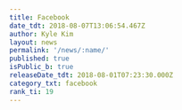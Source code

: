 ```yaml
---
title: Facebook
date_tdt: 2018-08-07T13:06:54.467Z
author: Kyle Kim
layout: news
permalink: '/news/:name/'
published: true
isPublic_b: true
releaseDate_tdt: 2018-08-01T07:23:30.000Z
category_txt: facebook
rank_ti: 19
---
```




